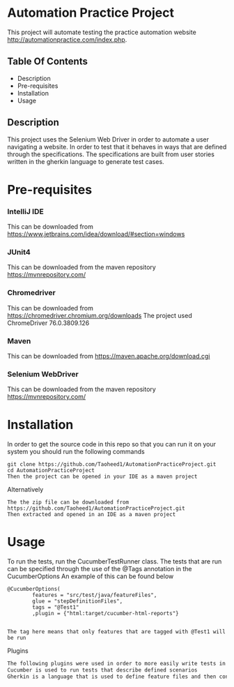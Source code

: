 # Automation Practice Project
This project will automate testing the practice automation website http://automationpractice.com/index.php.

## Table Of Contents
* Description
* Pre-requisites
* Installation
* Usage

## Description
This project uses the Selenium Web Driver in order to automate a user navigating a website. In order to test that it behaves in ways that
are defined through the specifications. The specifications are built from user stories written in the gherkin language to generate
test cases.

# Pre-requisites

### IntelliJ IDE ### 
This can be downloaded from https://www.jetbrains.com/idea/download/#section=windows

### JUnit4 ###
This can be downloaded from the maven repository https://mvnrepository.com/

### Chromedriver ###
This can be downloaded from https://chromedriver.chromium.org/downloads
The project used ChromeDriver 76.0.3809.126

### Maven ###
This can be downloaded from https://maven.apache.org/download.cgi

### Selenium WebDriver ###
This can be downloaded from the maven repository https://mvnrepository.com/

# Installation #
In order to get the source code in this repo so that you can run it on your system you should run the following commands 
``` If you are familiar with git you can clone the repo using git bash
git clone https://github.com/Taoheed1/AutomationPracticeProject.git
cd AutomationPracticeProject
Then the project can be opened in your IDE as a maven project
```
Alternatively
```
The the zip file can be downloaded from https://github.com/Taoheed1/AutomationPracticeProject.git
Then extracted and opened in an IDE as a maven project
```

# Usage #
To run the tests, run the CucumberTestRunner class.
The tests that are run can be specified through the use of the @Tags annotation in the CucumberOptions
An example of this can be found below
```
@CucumberOptions(
        features = "src/test/java/featureFiles",
        glue = "stepDefinitionFiles",
        tags = "@Test1"
        ,plugin = {"html:target/cucumber-html-reports"}


The tag here means that only features that are tagged with @Test1 will be run
```

Plugins  
```bash
The following plugins were used in order to more easily write tests in accordance with BDD
Cucumber is used to run tests that describe defined scenarios
Gherkin is a language that is used to define feature files and then convert them into test stubs
```

